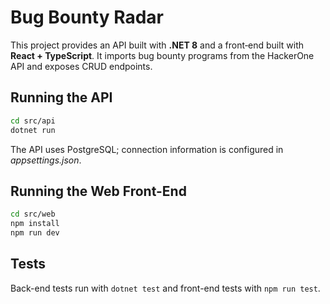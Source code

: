 # Bug Bounty Radar

This project provides an API built with **.NET 8** and a front‑end built with **React + TypeScript**. It imports bug bounty programs from the HackerOne API and exposes CRUD endpoints.

## Running the API

```bash
cd src/api
dotnet run
```

The API uses PostgreSQL; connection information is configured in *appsettings.json*.

## Running the Web Front-End

```bash
cd src/web
npm install
npm run dev
```

## Tests

Back-end tests run with `dotnet test` and front-end tests with `npm run test`.

